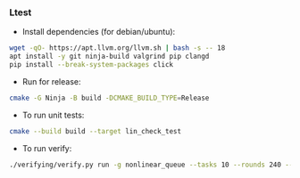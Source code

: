 ### Ltest

* Install dependencies (for debian/ubuntu):
```sh
wget -qO- https://apt.llvm.org/llvm.sh | bash -s -- 18
apt install -y git ninja-build valgrind pip clangd
pip install --break-system-packages click
```

* Run for release:
```sh
cmake -G Ninja -B build -DCMAKE_BUILD_TYPE=Release
```

* To run unit tests:
```sh
cmake --build build --target lin_check_test
```

* To run verify:
```sh
./verifying/verify.py run -g nonlinear_queue --tasks 10 --rounds 240 --strategy pct
```